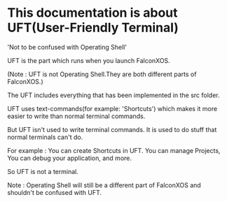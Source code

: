 # This documentation is about UFT(User-Friendly Terminal)

'Not to be confused with Operating Shell'

UFT is the part which runs when you launch FalconXOS.

(Note : UFT is not Operating Shell.They are both different parts of FalconXOS.)

The UFT includes everything that has been implemented in the src folder.

UFT uses text-commands(for example: 'Shortcuts') which makes it more easier to write than normal terminal commands.

But UFT isn't used to write terminal commands.
It is used to do stuff that normal terminals can't do.

For example : You can create Shortcuts in UFT.
You can manage Projects,
You can debug your application,
and more.

So UFT is not a terminal.

Note : Operating Shell will still be a different part of FalconXOS and shouldn't be confused with UFT.


